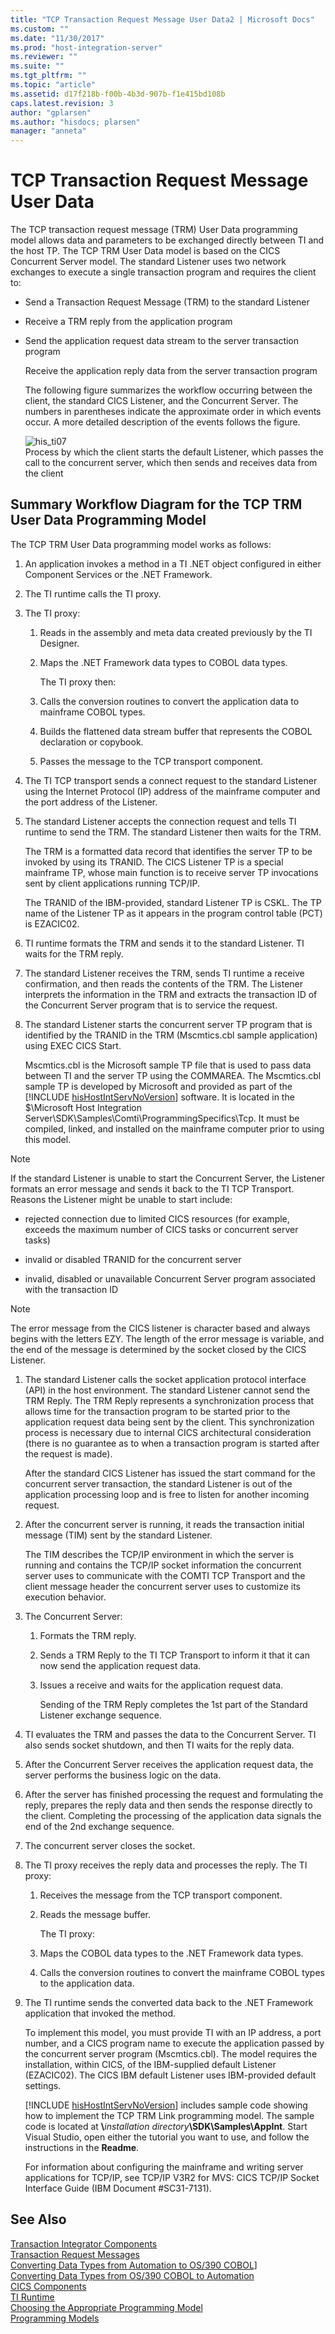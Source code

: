 ```yaml
---
title: "TCP Transaction Request Message User Data2 | Microsoft Docs"
ms.custom: ""
ms.date: "11/30/2017"
ms.prod: "host-integration-server"
ms.reviewer: ""
ms.suite: ""
ms.tgt_pltfrm: ""
ms.topic: "article"
ms.assetid: d17f218b-f00b-4b3d-907b-f1e415bd108b
caps.latest.revision: 3
author: "gplarsen"
ms.author: "hisdocs; plarsen"
manager: "anneta"
---
```

# TCP Transaction Request Message User Data
The TCP transaction request message (TRM) User Data programming model allows data and parameters to be exchanged directly between TI and the host TP. The TCP TRM User Data model is based on the CICS Concurrent Server model. The standard Listener uses two network exchanges to execute a single transaction program and requires the client to:  
  
- Send a Transaction Request Message (TRM) to the standard Listener  
  
- Receive a TRM reply from the application program  
  
- Send the application request data stream to the server transaction program  
  
  Receive the application reply data from the server transaction program  
  
  The following figure summarizes the workflow occurring between the client, the standard CICS Listener, and the Concurrent Server. The numbers in parentheses indicate the approximate order in which events occur. A more detailed description of the events follows the figure.  
  
  ![](../core/media/his-ti07.gif "his_ti07")  
  Process by which the client starts the default Listener, which passes the call to the concurrent server, which then sends and receives data from the client  
  
## Summary Workflow Diagram for the TCP TRM User Data Programming Model  
 The TCP TRM User Data programming model works as follows:  
  
1. An application invokes a method in a TI .NET object configured in either Component Services or the .NET Framework.  
  
2. The TI runtime calls the TI proxy.  
  
3. The TI proxy:  
  
   1. Reads in the assembly and meta data created previously by the TI Designer.  
  
   2. Maps the .NET Framework data types to COBOL data types.  
  
      The TI proxy then:  
  
   3. Calls the conversion routines to convert the application data to mainframe COBOL types.  
  
   4. Builds the flattened data stream buffer that represents the COBOL declaration or copybook.  
  
   5. Passes the message to the TCP transport component.  
  
4. The TI TCP transport sends a connect request to the standard Listener using the Internet Protocol (IP) address of the mainframe computer and the port address of the Listener.  
  
5. The standard Listener accepts the connection request and tells TI runtime to send the TRM. The standard Listener then waits for the TRM.  
  
    The TRM is a formatted data record that identifies the server TP to be invoked by using its TRANID. The CICS Listener TP is a special mainframe TP, whose main function is to receive server TP invocations sent by client applications running TCP/IP.  
  
    The TRANID of the IBM-provided, standard Listener TP is CSKL. The TP name of the Listener TP as it appears in the program control table (PCT) is EZACIC02.  
  
6. TI runtime formats the TRM and sends it to the standard Listener. TI waits for the TRM reply.  
  
7. The standard Listener receives the TRM, sends TI runtime a receive confirmation, and then reads the contents of the TRM. The Listener interprets the information in the TRM and extracts the transaction ID of the Concurrent Server program that is to service the request.  
  
8. The standard Listener starts the concurrent server TP program that is identified by the TRANID in the TRM (Mscmtics.cbl sample application) using EXEC CICS Start.  
  
    Mscmtics.cbl is the Microsoft sample TP file that is used to pass data between TI and the server TP using the COMMAREA. The Mscmtics.cbl sample TP is developed by Microsoft and provided as part of the [!INCLUDE [hisHostIntServNoVersion](../includes/hishostintservnoversion-md.md)] software. It is located in the $\Microsoft Host Integration Server\SDK\Samples\Comti\ProgrammingSpecifics\Tcp. It must be compiled, linked, and installed on the mainframe computer prior to using this model.  
  
> [!NOTE]
>  If the standard Listener is unable to start the Concurrent Server, the Listener formats an error message and sends it back to the TI TCP Transport. Reasons the Listener might be unable to start include:  
  
-   rejected connection due to limited CICS resources (for example, exceeds the maximum number of CICS tasks or concurrent server tasks)  
  
-   invalid or disabled TRANID for the concurrent server  
  
-   invalid, disabled or unavailable Concurrent Server program associated with the transaction ID  
  
> [!NOTE]
>  The error message from the CICS listener is character based and always begins with the letters EZY. The length of the error message is variable, and the end of the message is determined by the socket closed by the CICS Listener.  
  
1. The standard Listener calls the socket application protocol interface (API) in the host environment. The standard Listener cannot send the TRM Reply. The TRM Reply represents a synchronization process that allows time for the transaction program to be started prior to the application request data being sent by the client. This synchronization process is necessary due to internal CICS architectural consideration (there is no guarantee as to when a transaction program is started after the request is made).  
  
    After the standard CICS Listener has issued the start command for the concurrent server transaction, the standard Listener is out of the application processing loop and is free to listen for another incoming request.  
  
2. After the concurrent server is running, it reads the transaction initial message (TIM) sent by the standard Listener.  
  
    The TIM describes the TCP/IP environment in which the server is running and contains the TCP/IP socket information the concurrent server uses to communicate with the COMTI TCP Transport and the client message header the concurrent server uses to customize its execution behavior.  
  
3. The Concurrent Server:  
  
   1. Formats the TRM reply.  
  
   2. Sends a TRM Reply to the TI TCP Transport to inform it that it can now send the application request data.  
  
   3. Issues a receive and waits for the application request data.  
  
      Sending of the TRM Reply completes the 1st part of the Standard Listener exchange sequence.  
  
4. TI evaluates the TRM and passes the data to the Concurrent Server. TI also sends  socket shutdown, and then TI waits for the reply data.  
  
5. After the Concurrent Server receives the application request data, the server  performs the business logic on the data.  
  
6. After the server has finished processing the request and formulating the reply, prepares the reply data and then sends the response directly to the client. Completing the processing of the application data signals the end of the 2nd exchange sequence.  
  
7. The concurrent server closes the socket.  
  
8. The TI proxy receives the reply data and processes the reply. The TI proxy:  
  
   1. Receives the message from the TCP transport component.  
  
   2. Reads the message buffer.  
  
      The TI proxy:  
  
   3. Maps the COBOL data types to the .NET Framework data types.  
  
   4. Calls the conversion routines to convert the mainframe COBOL types to the application data.  
  
9. The TI runtime sends the converted data back to the .NET Framework application that invoked the method.  
  
   To implement this model, you must provide TI with an IP address, a port number, and a CICS program name to execute the application passed by the concurrent server program (Mscmtics.cbl). The model requires the installation, within CICS, of the IBM-supplied default Listener (EZACIC02). The CICS IBM default Listener uses IBM-provided default settings.  
  
   [!INCLUDE [hisHostIntServNoVersion](../includes/hishostintservnoversion-md.md)] includes sample code showing how to implement the TCP TRM Link programming model. The sample code is located at <strong>\\</strong><em>installation directory</em><strong>\SDK\Samples\AppInt</strong>. Start Visual Studio, open either the tutorial you want to use, and follow the instructions in the <strong>Readme</strong>.  
  
   For information about configuring the mainframe and writing server applications for TCP/IP, see TCP/IP V3R2 for MVS: CICS TCP/IP Socket Interface Guide (IBM Document #SC31-7131).  
  
## See Also  
 [Transaction Integrator Components](../core/transaction-integrator-components1.md)   
 [Transaction Request Messages](./transaction-request-messages2.md)   
 [Converting Data Types from Automation to OS/390 COBOL\]](./converting-data-types-from-automation-to-os-390-cobol]2.md)   
 [Converting Data Types from OS/390 COBOL to Automation](./converting-data-types-from-os-390-cobol-to-automation2.md)   
 [CICS Components](../core/cics-components1.md)   
 [TI Runtime](../core/ti-runtime2.md)   
 [Choosing the Appropriate Programming Model](../core/choosing-the-appropriate-programming-model1.md)   
 [Programming Models](../core/programming-models2.md)